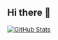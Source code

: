 ## Hi there 👋

[![GitHub Stats](https://github-readme-stats.vercel.app/api?username=icaras84&theme=slateorange)](https://github.com/anuraghazra/github-readme-stats)
